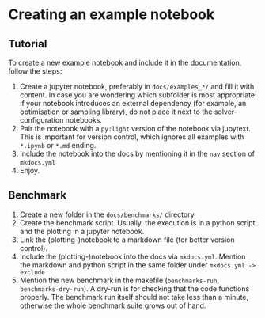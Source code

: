 # Creating an example notebook


## Tutorial


To create a new example notebook and include it in the documentation, follow the steps:

1. Create a jupyter notebook, preferably in `docs/examples_*/` and fill it with content.
   In case you are wondering which subfolder is most appropriate: 
   if your notebook introduces an external dependency 
   (for example, an optimisation or sampling library), 
   do not place it next to the solver-configuration notebooks.
2. Pair the notebook with a `py:light` version of the notebook via jupytext. This is important for version control, which ignores all examples with `*.ipynb` or `*.md` ending.
3. Include the notebook into the docs by mentioning it in the `nav` section of `mkdocs.yml`
4. Enjoy.


## Benchmark

1. Create a new folder in the `docs/benchmarks/` directory
2. Create the benchmark script. Usually, the execution is in a python script and the plotting in a jupyter notebook.
3. Link the (plotting-)notebook to a markdown file (for better version control). 
4. Include the (plotting-)notebook into the docs via `mkdocs.yml`. Mention the markdown and python script in the same folder under `mkdocs.yml -> exclude`
5. Mention the new benchmark in the makefile (`benchmarks-run`, `benchmarks-dry-run`). A dry-run is for checking that the code functions properly. The benchmark run itself should not take less than a minute, otherwise the whole benchmark suite grows out of hand.

